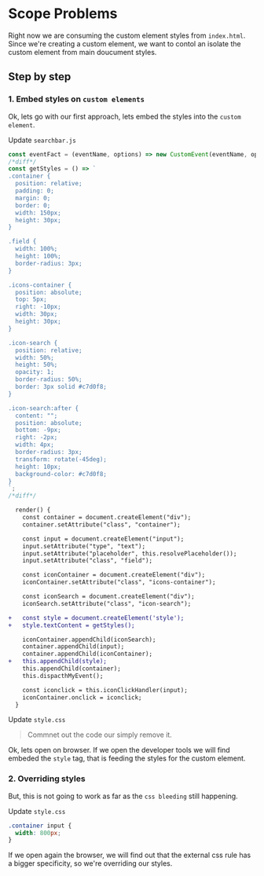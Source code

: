 # Scope Problems

Right now we are consuming the custom element styles from `index.html`. Since we're creating a custom element, we want to contol an isolate the custom element from main doucument styles.

## Step by step

### 1. Embed styles on `custom elements`

Ok, lets go with our first approach, lets embed the styles into the `custom element`.

Update `searchbar.js`

```js
const eventFact = (eventName, options) => new CustomEvent(eventName, options);
/*diff*/
const getStyles = () => `
.container {
  position: relative;
  padding: 0;
  margin: 0;
  border: 0;
  width: 150px;
  height: 30px;
}

.field {
  width: 100%;
  height: 100%;
  border-radius: 3px;
}

.icons-container {
  position: absolute;
  top: 5px;
  right: -10px;
  width: 30px;
  height: 30px;
}

.icon-search {
  position: relative;
  width: 50%;
  height: 50%;
  opacity: 1;
  border-radius: 50%;
  border: 3px solid #c7d0f8;
}

.icon-search:after {
  content: "";
  position: absolute;
  bottom: -9px;
  right: -2px;
  width: 4px;
  border-radius: 3px;
  transform: rotate(-45deg);
  height: 10px;
  background-color: #c7d0f8;
}
`;
/*diff*/
```

```diff
  render() {
    const container = document.createElement("div");
    container.setAttribute("class", "container");

    const input = document.createElement("input");
    input.setAttribute("type", "text");
    input.setAttribute("placeholder", this.resolvePlaceholder());
    input.setAttribute("class", "field");

    const iconContainer = document.createElement("div");
    iconContainer.setAttribute("class", "icons-container");

    const iconSearch = document.createElement("div");
    iconSearch.setAttribute("class", "icon-search");

+   const style = document.createElement('style');
+   style.textContent = getStyles();

    iconContainer.appendChild(iconSearch);
    container.appendChild(input);
    container.appendChild(iconContainer);
+   this.appendChild(style);
    this.appendChild(container);
    this.dispacthMyEvent();

    const iconclick = this.iconClickHandler(input);
    iconContainer.onclick = iconclick;
  }
```

Update `style.css`

> Commnet out the code our simply remove it.

Ok, lets open on browser. If we open the developer tools we will find embeded the `style` tag, that is feeding the styles for the custom element.

### 2. Overriding styles

But, this is not going to work as far as the `css bleeding` still happening.

Update `style.css`

```css
.container input {
  width: 800px;
}
```

If we open again the browser, we will find out that the external css rule has a bigger specificity, so we're overriding our styles.
